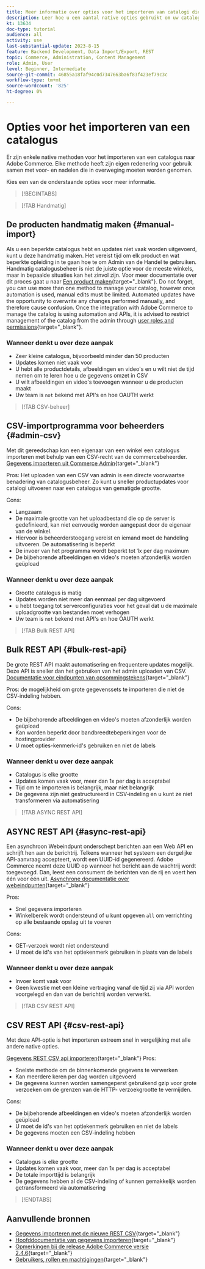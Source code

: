 ```yaml
---
title: Meer informatie over opties voor het importeren van catalogi die bij Adobe Commerce horen
description: Leer hoe u een aantal native opties gebruikt om uw catalogus te importeren in uw Adobe Commerce-winkel.
kt: 13634
doc-type: tutorial
audience: all
activity: use
last-substantial-update: 2023-8-15
feature: Backend Development, Data Import/Export, REST
topic: Commerce, Administration, Content Management
role: Admin, User
level: Beginner, Intermediate
source-git-commit: 46855a18faf94c0d7347663ba6f83f423ef79c3c
workflow-type: tm+mt
source-wordcount: '825'
ht-degree: 0%

---
```


# Opties voor het importeren van een catalogus

Er zijn enkele native methoden voor het importeren van een catalogus naar Adobe Commerce. Elke methode heeft zijn eigen redenering voor gebruik samen met voor- en nadelen die in overweging moeten worden genomen.

Kies een van de onderstaande opties voor meer informatie.

>[!BEGINTABS]

>[!TAB Handmatig]

## De producten handmatig maken {#manual-import}

Als u een beperkte catalogus hebt en updates niet vaak worden uitgevoerd, kunt u deze handmatig maken. Het vereist tijd om elk product en wat beperkte opleiding in te gaan hoe te om Admin van de Handel te gebruiken. Handmatig catalogusbeheer is niet de juiste optie voor de meeste winkels, maar in bepaalde situaties kan het zinvol zijn. Voor meer documentatie over dit proces gaat u naar [Een product maken](https://experienceleague.adobe.com/docs/commerce-admin/catalog/products/product-create.html){target="_blank"}. Do not forget, you can use more than one method to manage your catalog, however once automation is used, manual edits must be limited. Automated updates have the opportunity to overwrite any changes performed manually, and therefore cause confusion. Once the integration with Adobe Commerce to manage the catalog is using automation and APIs, it is advised to restrict management of the catalog from the admin through [user roles and permissions](https://experienceleague.adobe.com/docs/commerce-admin/systems/user-accounts/permissions-user-roles.html){target="_blank"}.



### Wanneer denkt u over deze aanpak

- Zeer kleine catalogus, bijvoorbeeld minder dan 50 producten
- Updates komen niet vaak voor
- U hebt alle productdetails, afbeeldingen en video&#39;s en u wilt niet de tijd nemen om te leren hoe u de gegevens omzet in CSV
- U wilt afbeeldingen en video&#39;s toevoegen wanneer u de producten maakt
- Uw team is `not` bekend met API&#39;s en hoe OAUTH werkt



>[!TAB CSV-beheer]

## CSV-importprogramma voor beheerders {#admin-csv}

Met dit gereedschap kan een eigenaar van een winkel een catalogus importeren met behulp van een CSV-recht van de commercebeheerder.
[Gegevens importeren uit Commerce Admin](https://experienceleague.adobe.com/docs/commerce-admin/systems/data-transfer/import/data-import.html){target="_blank"}

Pros: Het uploaden van een CSV van admin is een directe voorwaartse benadering van catalogusbeheer. Zo kunt u sneller productupdates voor catalogi uitvoeren naar een catalogus van gematigde grootte.

Cons:

- Langzaam
- De maximale grootte van het uploadbestand die op de server is gedefinieerd, kan niet eenvoudig worden aangepast door de eigenaar van de winkel.
- Hiervoor is beheerderstoegang vereist en iemand moet de handeling uitvoeren. De automatisering is beperkt
- De invoer van het programma wordt beperkt tot 1x per dag maximum
- De bijbehorende afbeeldingen en video&#39;s moeten afzonderlijk worden geüpload



### Wanneer denkt u over deze aanpak

- Grootte catalogus is matig
- Updates worden niet meer dan eenmaal per dag uitgevoerd
- u hebt toegang tot serverconfiguraties voor het geval dat u de maximale uploadgrootte van bestanden moet verhogen
- Uw team is `not` bekend met API&#39;s en hoe OAUTH werkt



>[!TAB Bulk REST API]

## Bulk REST API {#bulk-rest-api}

De grote REST API maakt automatisering en frequentere updates mogelijk. Deze API is sneller dan het gebruiken van het admin uploaden van CSV.
[Documentatie voor eindpunten van opsommingstekens](https://developer.adobe.com/commerce/webapi/rest/use-rest/bulk-endpoints/){target="_blank"}

Pros: de mogelijkheid om grote gegevenssets te importeren die niet de CSV-indeling hebben.

Cons:

- De bijbehorende afbeeldingen en video&#39;s moeten afzonderlijk worden geüpload
- Kan worden beperkt door bandbreedtebeperkingen voor de hostingprovider
- U moet opties-kenmerk-id&#39;s gebruiken en niet de labels



### Wanneer denkt u over deze aanpak

- Catalogus is elke grootte
- Updates komen vaak voor, meer dan 1x per dag is acceptabel
- Tijd om te importeren is belangrijk, maar niet belangrijk
- De gegevens zijn niet gestructureerd in CSV-indeling en u kunt ze niet transformeren via automatisering



>[!TAB ASYNC REST API]

## ASYNC REST API {#async-rest-api}

Een asynchroon Webeindpunt onderschept berichten aan een Web API en schrijft hen aan de berichtrij. Telkens wanneer het systeem een dergelijke API-aanvraag accepteert, wordt een UUID-id gegenereerd. Adobe Commerce neemt deze UUID op wanneer het bericht aan de wachtrij wordt toegevoegd. Dan, leest een consument de berichten van de rij en voert hen één voor één uit.
[Asynchrone documentatie over webeindpunten](https://developer.adobe.com/commerce/webapi/rest/use-rest/asynchronous-web-endpoints/){target="_blank"}

Pros:

- Snel gegevens importeren
- Winkelbereik wordt ondersteund of u kunt opgeven `all` om verrichting op alle bestaande opslag uit te voeren

Cons:

- GET-verzoek wordt niet ondersteund
- U moet de id&#39;s van het optiekenmerk gebruiken in plaats van de labels


### Wanneer denkt u over deze aanpak

- Invoer komt vaak voor
- Geen kwestie met een kleine vertraging vanaf de tijd zij via API worden voorgelegd en dan van de berichtrij worden verwerkt.



>[!TAB CSV REST API]

## CSV REST API {#csv-rest-api}

Met deze API-optie is het importeren extreem snel in vergelijking met alle andere native opties.

[Gegevens REST CSV api importeren](https://developer.adobe.com/commerce/webapi/rest/modules/import/){target="_blank"}
Pros:

- Snelste methode om de binnenkomende gegevens te verwerken
- Kan meerdere keren per dag worden uitgevoerd
- De gegevens kunnen worden samengeperst gebruikend gzip voor grote verzoeken om de grenzen van de HTTP- verzoekgrootte te vermijden.

Cons:

- De bijbehorende afbeeldingen en video&#39;s moeten afzonderlijk worden geüpload
- U moet de id&#39;s van het optiekenmerk gebruiken en niet de labels
- De gegevens moeten een CSV-indeling hebben

### Wanneer denkt u over deze aanpak

- Catalogus is elke grootte
- Updates komen vaak voor, meer dan 1x per dag is acceptabel
- De totale importtijd is belangrijk
- De gegevens hebben al de CSV-indeling of kunnen gemakkelijk worden getransformeerd via automatisering



>[!ENDTABS]

## Aanvullende bronnen

- [Gegevens importeren met de nieuwe REST CSV](https://developer.adobe.com/commerce/webapi/rest/modules/import/){target="_blank"}
- [Hoofddocumentatie van gegevens importeren](https://experienceleague.adobe.com/docs/commerce-admin/systems/data-transfer/import/data-import.html){target="_blank"}
- [Opmerkingen bij de release Adobe Commerce versie 2.4.6](https://experienceleague.adobe.com/docs/commerce-operations/release/notes/adobe-commerce/2-4-6.html){target="_blank"}
- [Gebruikers, rollen en machtigingen](../site-management/users-roles-permissions.md){target="_blank"}
